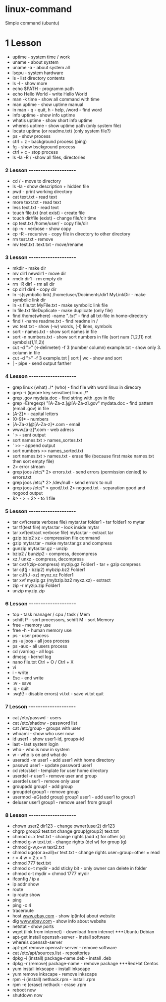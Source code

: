 # linux-command
Simple command (ubuntu)

# 1 Lesson

- uptime - system time / work
- uname - about system
- uname -a - about system all
- lscpu - system hardware
- ls - list directory contents
- ls -l - show more
- echo $PATH - programm path
- echo Hello World - write Hello World
- man -k time - show all command with time
- man uptime - show uptime manual
- in man - q - quit, h - help, /word - find word
- info uptime - show info uptime
- whatis uptime - show short info uptime
- whereis uptime - show uptime path (only system file)
- locate uptime (or readme.txt) (only system file?)
- ps - show process
- ctrl + z - background process (ping)
- fg - show bsckground process
- ctrl + c - stop process
- ls -la -R / -show all files, directories

### 2 Lesson --------------------

- cd / - move to directory
- ls -la - show description + hidden file
- pwd - print working directory
- cat text.txt - read text
- more text.txt - read text
- less text.txt - read text
- touch file.txt (not exist) - create file
- touch dir/file (exist) - change file/dir time
- cp test.txt /home/user/ - copy file/dir
- cp -v - verbose - show copy
- cp -R - recursive - copy file in directory to other directory
- rm test.txt - remove
- mv test.txt .text.txt - move/rename

### 3 Lesson --------------------

- mkdir - make dir
- mv dir1 newdir1 - move dir
- rmdir dir1 - rm empty dir
- rm -R dir1 - rm all dir
- cp dir1 dir4 - copy dir
- ln -s(symbolic link) /home/user/Dociments/dir1 MyLinkDir - make symbolic link dir
- ln -s file.txt MyFile.txt - make symbolic link file 
- ln file.txt fileDuplicate - make duplicate (only file)
- find /home(where) -name "*.txt*" -  find all txt-file in home-directory
- find / -name readme.txt - find readme in /
- wc test.txt - show (-w) words, (-l) lines, symbols
- sort - names.txt - show sort names in file
- sort -n numbers.txt - show sort numbers in file (sort num (1,2,11) not symbols(1,11,2))
- cut -d ">" (<-delimeter) -f 3 (number column) example.txt - show only 3. column in file
- cut -d ">" -f 3 example.txt | sort | wc - show and sort
- | - pipe - send output farther

### 4 Lesson --------------------

- grep linux (what) ./* (who) - find file with word linux in direcory
- grep -i (ignore key sensitive) linux ./*
- grep .gov mydata.doc - find string with .gov in file
- grep -E(regexp) "[A-Za-z\.]*@*[A-Za-z].gov" mydata.doc - find pattern (email .gov) in file
- [A-Z]* - capital letters
- [0-9]* - numbers
- [A-Za-z]*@*[A-Za-z]*.com - email
- www\.[a-z]*\.com - web adress
- ' > - sent output
- sort names.txt > names_sortes.txt
- ' >> - append output
- sort numbers >> names_sorted.txt
- sort names.txt > names.txt - erase file (because first make names.txt then sort empty file)
- 2> error stream
- grep joos /etc/* 2> errors.txt - send errors (permission denied) to errors.txt
- grep joos /etc/* 2> /dev/null - send errors to null
- grep joos /etc/* > good/.txt 2> nogood.txt - separation good and nogood output
- &> - > + 2> - to 1 file

### 5 Lesson --------------------

- tar cvf(create verbose file) mytar.tar folder1 - tar folder1 ro mytar
- tar tf(test file) mytar.tar - look inside mytar
- tar xvf(extract verbose file) mytar.tar - extract tar
- gzip  bzip2 xz - compression file command
- gzip mytar.tar - make mytar.tar.gz and compress
- gunzip mytar.tar.gz - unzip
- bzip2 / bunzip2 - compress, decompress
- xz / unxz - compress, decompress
- tar cvzf(zip-compress) myzip.gz Folder1 - tar + gzip compress
- tar cjf(j - bzip2) mybzip.bz2 Folder1
- tar cJf(J -xz) myxz.xz Folder1
- tar xvf myzip.gz (mybzip.bz2 myxz.xz) - extract
- zip -r myzip.zip Folder1
- unzip myzip.zip

### 6 Lesson --------------------

- top - task manager / cpu / task / Mem
- schift P - sort processors, schift M - sort Memory
- free - memory use
- free -h - human memory use
- ps - user process
- ps -u joos - all joos process
- ps -aux - all users process
- cd /var/log - all logs
- dmesg - kernel log
- nano file.txt  Ctrl + O / Ctrl +  X
- vi
- i - write
- Esc - end write
- :w - save
- :q - quit
- :wq!(! - disable errors) vi.txt - save vi.txt quit

### 7 Lesson --------------------

- cat /etc/passwd - users
- cat /etc/shadow - password list
- cat /etc/group - groups with user
- whoami - show who user now
- id user1 - show user1-id, groups-id
- last - last system login
- who - who is now in system
- w - who is on and what do
- useradd -m user1 - add user1 with home directory
- passwd user1 - update password user1
- cd /etc/skel - template for user home directory
- userdel -r user1 - remove user and group
- userdel user1 - remove only user
- groupadd group1 - add group
- groupdel group1 - remove group
- usermod -aG(add group) group1 user1 - add user1 to group1
- deluser user1 group1 - remove user1 from group1

### 8 Lesson --------------------

- chown user2 dir123 - change owner(user2) dir123
- chgrp group2 test.txt change group(group2) text.txt
- chmod o+x text.txt - change rights (add x) for other (o)
- chmod g-w text.txt - change rights (del w) for group (g)
- chmod g-w,o+w text2.txt
- chmod ugo(or a=all)=r text.txt - change rights user+group+other = read
- r = 4 w = 2 x = 1
- chmod 777 text.txt
- chmod o+t mydir - add sticky bit - only owner can delete in folder
- chmod o-t mydir = chmod 1777 mydir
- ifconfig / ip a
- ip addr show
- route
- ip route show
- ping
- ping -c 4
- traceroute
- host www.ebay.com - show ip(info) about website
- dig www.ebay.com - show info about website
- netstat - show ports
- wget (link from internet) - download from internet
***Ubuntu Debian
- apt-get install openssh-server - install software
- whereis openssh-server
- apt-get remove openssh-server - remove software
- cat /etc/apt/sources.list - repositories
- dpkg -i (install) package-name.deb - install .deb
- dpkg -r (remove) package-name - remove package
***RedHat Centos
- yum install inkscape - install inkscape
- yum remove inkscape - remove inkscape
- rpm -i (install) nethack.rpm - install .rpm
- rpm -e (erase) nethack - erase .rpm
- reboot now
- shutdown now
